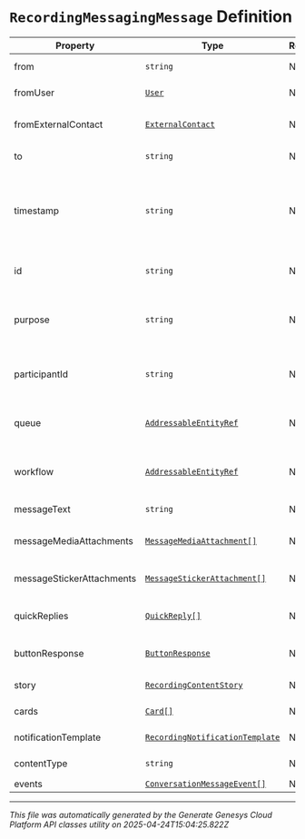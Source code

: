 # `RecordingMessagingMessage` Definition

| Property | Type | Required | Description |
|----------|------|----------|-------------|
| from | `string` | No | The message sender session id. |
| fromUser | [`User`](user-definition.md) | No | The user who sent this message. |
| fromExternalContact | [`ExternalContact`](externalcontact-definition.md) | No | The PureCloud external contact sender details. |
| to | `string` | No | The message recipient. |
| timestamp | `string` | No | The time when the message was sent. Date time is represented as an ISO-8601 string. For example: yyyy-MM-ddTHH:mm:ss[.mmm]Z |
| id | `string` | No | A globally unique identifier for this communication. |
| purpose | `string` | No | A well known string that specifies the purpose or type of the participant on this communication. |
| participantId | `string` | No | A globally unique identifier for the participant on this communication. |
| queue | [`AddressableEntityRef`](addressableentityref-definition.md) | No | A globally unique identifier for the queue involved in this communication. |
| workflow | [`AddressableEntityRef`](addressableentityref-definition.md) | No | A globally unique identifier for the workflow involved in this communication. |
| messageText | `string` | No | The content of this message. |
| messageMediaAttachments | [`MessageMediaAttachment[]`](messagemediaattachment-definition.md) | No | List of media objects attached  with this message. |
| messageStickerAttachments | [`MessageStickerAttachment[]`](messagestickerattachment-definition.md) | No | List of message stickers attached with this message. |
| quickReplies | [`QuickReply[]`](quickreply-definition.md) | No | List of quick reply options offered with this message. |
| buttonResponse | [`ButtonResponse`](buttonresponse-definition.md) | No | Button Response selected by user for this message. |
| story | [`RecordingContentStory`](recordingcontentstory-definition.md) | No | Ephemeral story content. |
| cards | [`Card[]`](card-definition.md) | No | List of cards offered for this message |
| notificationTemplate | [`RecordingNotificationTemplate`](recordingnotificationtemplate-definition.md) | No | Template notification content. |
| contentType | `string` | No | Indicates the content type for this message |
| events | [`ConversationMessageEvent[]`](conversationmessageevent-definition.md) | No | List of event elements |

---

*This file was automatically generated by the Generate Genesys Cloud Platform API classes utility on 2025-04-24T15:04:25.822Z*